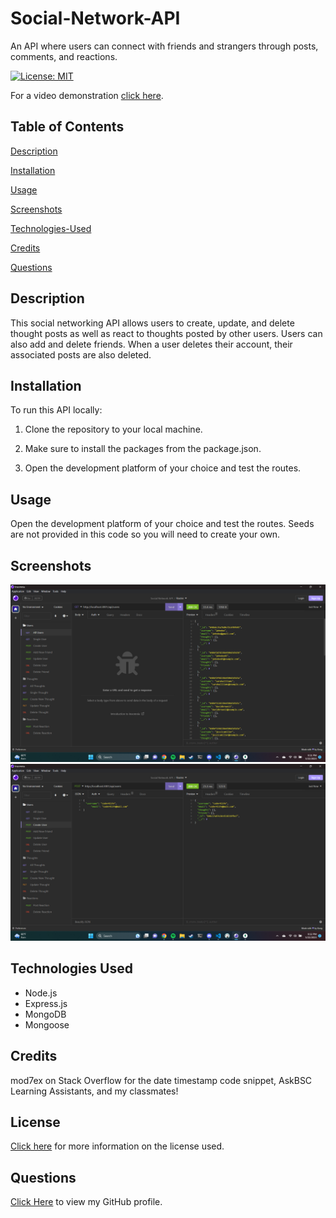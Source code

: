 # Social-Network-API
An API where users can connect with friends and strangers through posts, comments, and reactions.

[![License: MIT](https://img.shields.io/badge/License-MIT-yellow.svg)](https://opensource.org/licenses/MIT)

For a video demonstration [click here](https://drive.google.com/file/d/1Ny2EC9113AbWfKGiiTN_u4cSBWB8np7e/view).

## Table of Contents

[Description](#description)

[Installation](#Installation)

[Usage](#Usage)

[Screenshots](#screenshots)

[Technologies-Used](#technologies-used)

[Credits](#credits)

[Questions](#questions)

## Description

This social networking API allows users to create, update, and delete thought posts as well as react to thoughts posted by other users. Users can also add and delete friends. When a user deletes their account, their associated posts are also deleted.


## Installation

To run this API locally:

1. Clone the repository to your local machine.

2. Make sure to install the packages from the package.json.

3. Open the development platform of your choice and test the routes.


## Usage

Open the development platform of your choice and test the routes. Seeds are not provided in this code so you will need to create your own.

## Screenshots

![Screenshot](./assets/images/social-screenshot-01.png)
![Screenshot](./assets/images/social-screenshot-02.png)

## Technologies Used

* Node.js
* Express.js
* MongoDB
* Mongoose



## Credits

mod7ex on Stack Overflow for the date timestamp code snippet, AskBSC Learning Assistants, and my classmates!

## License

[Click here](https://opensource.org/licenses/MIT) for more information on the license used.

## Questions

[Click Here](https://github.com/emilymclean94) to view my GitHub profile.